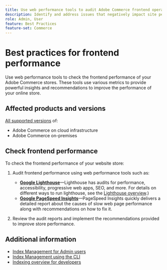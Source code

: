 ```yaml
---
title: Use web performance tools to audit Adobe Commerce frontend operations
description: Identify and address issues that negatively impact site performance by using web performance tools to audit Adobe Commerce storefront operations.
role: Admin, User
feature: Best Practices
feature-set: Commerce
---
```


# Best practices for frontend performance

Use web performance tools to check the frontend performance of your Adobe Commerce stores.
These tools use various metrics to provide powerful insights and recommendations to improve the performance of your online store.

## Affected products and versions

[All supported versions](../../../release/versions.md) of:

- Adobe Commerce on cloud infrastructure
- Adobe Commerce on-premises

## Check frontend performance

To check the frontend performance of your website store:

1. Audit frontend performance using web performance tools such as:

   - **[Google Lighthouse](https://web.dev/measure/)**—Lighthouse has audits for performance, accessibility, progressive web apps, SEO, and more. For details on different ways to run lighthouse, see the [Lighthouse overview](https://developer.chrome.com/docs/lighthouse/overview).) 
   - **[Google PageSpeed Insights](https://pagespeed.web.dev/)**—PageSpeed Insights quickly delivers a detailed report about the causes of slow web page performance along with recommendations on how to fix it.

1. Review the audit reports and implement the recommendations provided to improve store performance.

## Additional information

- [Index Management for Admin users](../../../configuration/cli/manage-indexers.md#configure-indexers)
- [Index Management using the CLI](https://experienceleague.adobe.com/docs/commerce-operations/configuration-guide/cli/manage-indexers.html)
- [Indexing overview for developers](https://developer.adobe.com/commerce/php/development/components/indexing/)


